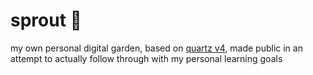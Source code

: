 # sprout 🌱
my own personal digital garden, based on [quartz v4](https://github.com/jackyzha0/quartz/tree/v4), made public in an attempt to actually follow through with my personal learning goals
